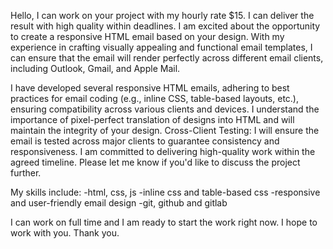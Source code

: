 Hello, I can work on your project with my hourly rate $15. I can deliver the result with high quality within deadlines. I am excited about the opportunity to create a responsive HTML email based on your design. With my experience in crafting visually appealing and functional email templates, I can ensure that the email will render perfectly across different email clients, including Outlook, Gmail, and Apple Mail.

I have developed several responsive HTML emails, adhering to best practices for email coding (e.g., inline CSS, table-based layouts, etc.), ensuring compatibility across various clients and devices.
I understand the importance of pixel-perfect translation of designs into HTML and will maintain the integrity of your design.
Cross-Client Testing: I will ensure the email is tested across major clients to guarantee consistency and responsiveness.
I am committed to delivering high-quality work within the agreed timeline.
Please let me know if you'd like to discuss the project further.

My skills include:
-html, css, js
-inline css and table-based css
-responsive and user-friendly email design
-git, github and gitlab

I can work on full time and I am ready to start the work right now. I hope to work with you.
Thank you.